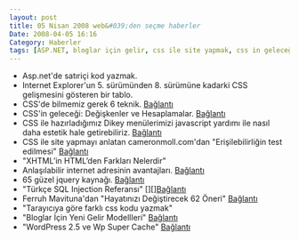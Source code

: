 ```yaml
---
layout: post
title: 05 Nisan 2008 web&#039;den seçme haberler
Date: 2008-04-05 16:16
Category: Haberler
tags: [ASP.NET, bloglar için gelir, css ile site yapmak, css in geleceği, css teknikleri, dikey menü, Erişebilirlik, ie css, jquery, öneriler, satıriçi kod, sql injection, super cache, wordpress2.5, xhtml ve html]
---
```


-   Asp.net'de satıriçi kod yazmak.
-   Internet Explorer'un 5. sürümünden 8. sürümüne kadarki CSS
    gelişmesini gösteren bir tablo.
-   CSS'de bilmemiz gerek 6 teknik. [Bağlantı][2]
-   CSS'in geleceği: Değişkenler ve Hesaplamalar. [Bağlantı][3]
-   CSS ile hazırladığımız Dikey menülerimizi javascript yardımı ile
    nasıl daha estetik hale getirebiliriz. [Bağlantı][4]
-   CSS ile site yapmayı anlatan cameronmoll.com'dan "Erişilebilirliğin
    test edilmesi" [Bağlantı][5]
-   "XHTML’in HTML’den Farkları Nelerdir"
-   Anlaşılabilir internet adresinin avantajları. [Bağlantı][7]
-   65 güzel jquery kaynağı. [Bağlantı][8]
-   "Türkçe SQL Injection Referansı" [][][Bağlantı][9]
-   Ferruh Mavituna'dan "Hayatınızı Değiştirecek 62 Öneri"
    [Bağlantı][10]
-   "Tarayıcıya göre farklı css kodu yazmak" 
-   "Bloglar İçin Yeni Gelir Modellleri" [Bağlantı][12]
-   "WordPress 2.5 ve Wp Super Cache" [Bağlantı][13]


  [2]: http://trevordavis.net/blog/tutorial/the-6-most-important-css-techniques-you-need-to-know/
    "css in 6 tekniği"
  [3]: http://www.broken-links.com/2008/04/01/future-css-variables-and-calculations/
    "css: değişkenler ve hesaplamalar"
  [4]: http://woork.blogspot.com/2008/03/two-css-vertical-menu-with-showhide.html
    "css - javascript güzel dikey menüler"
  [5]: http://cameronmoll.com/archives/2008/04/extensible_css_interface_testing_extensibility/
    "CSS ile site yapmak"
  [7]: http://www.darowski.com/tracesofinspiration/2008/03/16/url-as-ui/
    "url"
  [8]: http://speckyboy.com/2008/04/02/65-excellent-jquery-resources-tutorialscheat-sheetsebooksdemosplugins/
    "jquery linkelri"
  [100]: http://T%C3%BCrk%C3%A7e%20SQL%20Injection%20Referans%C4%B1
    "SQL İnjection"
  [9]: http://ferruh.mavituna.com/turkce-sql-injection-referansi-oku/
    "sql injection"
  [10]: http://ferruh.mavituna.com/hayatinizi-degistirecek-oneri-oku/
    "hayatınızı değiştirecek 32 öneri"
  [12]: http://www.gunesintamicinde.com/bloglar-icin-yeni-gelir-modellleri/
    "blog gelir"
  [13]: http://blog.wolkanca.com/wordpress-25-ve-wp-super-cache/
    "wordpress 2.5 super cache"
